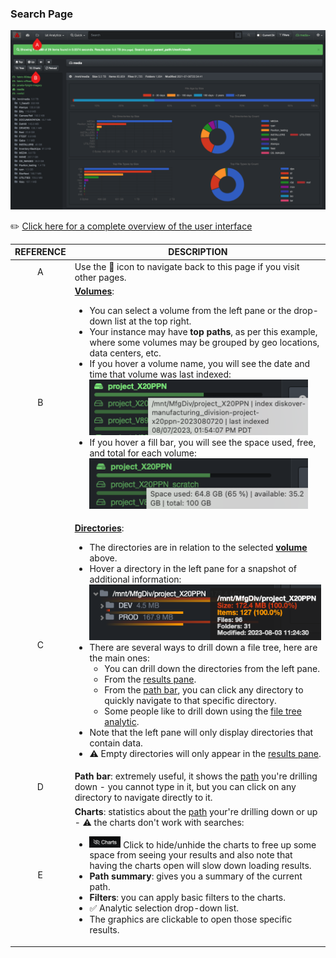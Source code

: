 <p id="search_page"></p>

### Search Page

![Image: Accessing the Search Page](images/image_file_search_page_with_charts.png)

✏️ [Click here for a complete overview of the user interface](#ui_overview)

| REFERENCE | DESCRIPTION |
| :---: | --- |
| A | Use the 📁 icon to navigate back to this page if you visit other pages. |
| B | <a id="select_volume"></a> [**Volumes**](#volume):<ul><li>You can select a volume from the left pane or the drop-down list at the top right.</li><li>Your instance may have **top paths**, as per this example, where some volumes may be grouped by geo locations, data centers, etc.</li><li>If you hover a volume name, you will see the date and time that volume was last indexed:<br><img src="images/image_file_search_hovering_volume.png" width="350"></li><li>If you hover a fill bar, you will see the space used, free, and total for each volume:<br><img src="images/image_file_search_hovering_fill_bar.png" width="350"></li></ul> |
| C | <a id="select_directory"></a> [**Directories**](#directory):<ul><li>The directories are in relation to the selected [**volume**](#volume) above.</li><li>Hover a directory in the left pane for a snapshot of additional information:<br><img src="images/image_file_search_hovering_directory.png" width="400"></li><li>There are several ways to drill down a file tree, here are the main ones:<ul><li>You can drill down the directories from the left pane.</li><li>From the [results pane](#results_pane).</li><li>From the [path bar](#path_bar), you can click any directory to quickly navigate to that specific directory.</li><li>Some people like to drill down using the [file tree analytic](#filetree).</li></ul><li>Note that the left pane will only display directories that contain data.</li><li>⚠️ Empty directories will only appear in the [results pane](#results_pane).</li></ul> |
| D | **Path bar**: extremely useful, it shows the [path](#path) you're drilling down - you cannot type in it, but you can click on any directory to navigate directly to it. |
| E | <a id="search_page_charts"></a> **Charts**: statistics about the [path](#path) your're drilling down or up - ⚠️ the charts don't work with searches:<ul><li><img src="images/icon_charts_hide.png" width="50"> Click to hide/unhide the charts to free up some space from seeing your results and also note that having the charts open will slow down loading results.</li><li>**Path summary**: gives you a summary of the current path.</li><li>**Filters**: you can apply basic filters to the charts.</li><li>✅ Analytic selection drop-down list.</li><li>The graphics are clickable to open those specific results.</li><ul> |

